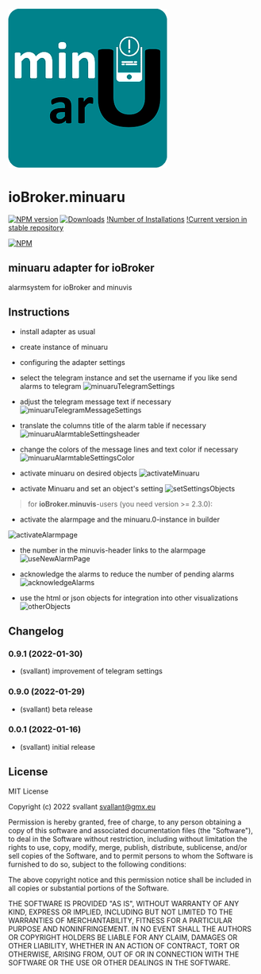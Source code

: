![Logo](admin/minuaru.png)
# ioBroker.minuaru

[![NPM version](https://img.shields.io/npm/v/iobroker.minuaru.svg)](https://www.npmjs.com/package/iobroker.minuaru)
[![Downloads](https://img.shields.io/npm/dm/iobroker.minuaru.svg)](https://www.npmjs.com/package/iobroker.minuaru)
[!Number of Installations](https://iobroker.live/badges/minuaru-installed.svg)
[!Current version in stable repository](https://iobroker.live/badges/minuaru-stable.svg)

[![NPM](https://nodei.co/npm/iobroker.minuaru.png?downloads=true)](https://nodei.co/npm/iobroker.minuaru/)


## minuaru adapter for ioBroker

alarmsystem for ioBroker and minuvis

## Instructions

- install adapter as usual
- create instance of minuaru
- configuring the adapter settings

- select the telegram instance and set the username if you like send alarms to telegram 
![minuaruTelegramSettings](https://user-images.githubusercontent.com/20790635/151257135-3b8e335f-9510-4531-9452-a982426011ab.png)

- adjust the telegram message text if necessary
![minuaruTelegramMessageSettings](https://user-images.githubusercontent.com/20790635/151257507-b882a3ec-88b3-4c91-bc24-c774db30908f.png)

- translate the columns title of the alarm table if necessary
![minuaruAlarmtableSettingsheader](https://user-images.githubusercontent.com/20790635/151255365-4613045d-c868-4e5e-b428-9077b7ae6f99.png)

- change the colors of the message lines and text color if necessary
![minuaruAlarmtableSettingsColor](https://user-images.githubusercontent.com/20790635/151256690-ee9bead9-9277-4438-998b-c04d8c566124.png)

- activate minuaru on desired objects
![activateMinuaru](https://user-images.githubusercontent.com/20790635/151258456-58e99565-8af5-4200-a1f0-c6c75f4351d2.png)

- activate Minuaru and set an object's setting
![setSettingsObjects](https://user-images.githubusercontent.com/20790635/151258700-4d3ca8ca-5df0-4c3d-9638-968b97d788eb.png)

> for **ioBroker.minuvis**-users (you need version >= 2.3.0):

- activate the alarmpage and the minuaru.0-instance in builder 

![activateAlarmpage](https://user-images.githubusercontent.com/20790635/151258040-6bb074e3-bd35-45b5-9888-5e826a7d3edc.png)

- the number in the minuvis-header links to the alarmpage
![useNewAlarmPage](https://user-images.githubusercontent.com/20790635/151259455-c8d5a676-027a-4651-813b-211ca2083fd9.png)

- acknowledge the alarms to reduce the number of pending alarms
![acknowledgeAlarms](https://user-images.githubusercontent.com/20790635/151259642-4daec6cf-35fa-4e68-9d92-0000c2d41c25.png)

- use the html or json objects for integration into other visualizations
![otherObjects](https://user-images.githubusercontent.com/20790635/151259992-61758c9c-e102-4f38-ae0e-931721d04a17.png)


## Changelog

### 0.9.1 (2022-01-30)
* (svallant) improvement of telegram settings

### 0.9.0 (2022-01-29)
* (svallant) beta release

### 0.0.1 (2022-01-16)
* (svallant) initial release

## License
MIT License

Copyright (c) 2022 svallant <svallant@gmx.eu>

Permission is hereby granted, free of charge, to any person obtaining a copy
of this software and associated documentation files (the "Software"), to deal
in the Software without restriction, including without limitation the rights
to use, copy, modify, merge, publish, distribute, sublicense, and/or sell
copies of the Software, and to permit persons to whom the Software is
furnished to do so, subject to the following conditions:

The above copyright notice and this permission notice shall be included in all
copies or substantial portions of the Software.

THE SOFTWARE IS PROVIDED "AS IS", WITHOUT WARRANTY OF ANY KIND, EXPRESS OR
IMPLIED, INCLUDING BUT NOT LIMITED TO THE WARRANTIES OF MERCHANTABILITY,
FITNESS FOR A PARTICULAR PURPOSE AND NONINFRINGEMENT. IN NO EVENT SHALL THE
AUTHORS OR COPYRIGHT HOLDERS BE LIABLE FOR ANY CLAIM, DAMAGES OR OTHER
LIABILITY, WHETHER IN AN ACTION OF CONTRACT, TORT OR OTHERWISE, ARISING FROM,
OUT OF OR IN CONNECTION WITH THE SOFTWARE OR THE USE OR OTHER DEALINGS IN THE
SOFTWARE.
